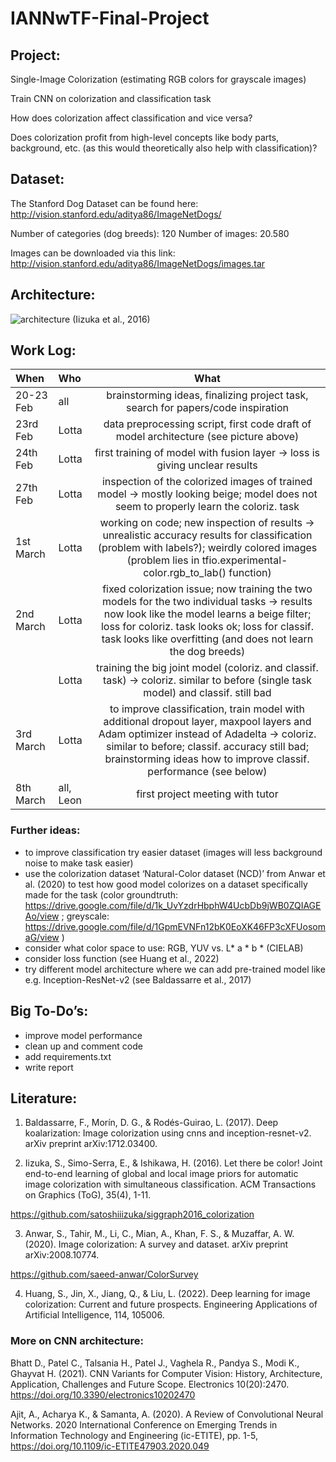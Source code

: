 # IANNwTF-Final-Project


## Project:

Single-Image Colorization (estimating RGB colors for grayscale images)

Train CNN on colorization and classification task

How does colorization affect classification and vice versa?

Does colorization profit from high-level concepts like body parts, background, etc. (as this would theoretically also help with classification)? 


## Dataset:
The Stanford Dog Dataset can be found here: 
http://vision.stanford.edu/aditya86/ImageNetDogs/ 

Number of categories (dog breeds): 120
Number of images: 20.580

Images can be downloaded via this link: http://vision.stanford.edu/aditya86/ImageNetDogs/images.tar 


## Architecture: 
![architecture](https://user-images.githubusercontent.com/46372060/223740729-c5bd76aa-8112-4910-9c81-14c922ac47a2.jpg)
(Iizuka et al., 2016)


## Work Log:

| When  | Who    |  What |
|:------|:-------|:------:|
|20-23 Feb | all | brainstorming ideas, finalizing project task, search for papers/code inspiration |
|23rd Feb | Lotta |data preprocessing script, first code draft of model architecture (see picture above) |
|24th Feb |Lotta | first training of model with fusion layer → loss is giving unclear results |
|27th Feb |Lotta | inspection of the colorized images of trained model →  mostly looking beige; model does not seem to properly learn the coloriz. task |
|1st March | Lotta |working on code; new inspection of results → unrealistic accuracy results for classification (problem with labels?); weirdly colored images (problem lies in tfio.experimental-color.rgb_to_lab() function) |
|2nd March |Lotta | fixed colorization issue; now training the two models for the two individual tasks → results now look like the model learns a beige filter; loss for coloriz. task looks ok; loss for classif. task looks like overfitting (and does not learn the dog breeds) |
| | Lotta | training the big joint model (coloriz. and classif. task) → coloriz. similar to before (single task model) and classif. still bad |
|3rd March | Lotta | to improve classification, train model with additional dropout layer, maxpool layers and Adam optimizer instead of Adadelta → coloriz. similar to before; classif. accuracy still bad; brainstorming ideas how to improve classif. performance (see below) |
|8th March | all, Leon | first project meeting with tutor 


### Further ideas: 

* to improve classification try easier dataset (images will less background noise to make task easier) 
* use the colorization dataset ‘Natural-Color dataset (NCD)’ from Anwar et al. (2020) to test how good model colorizes on a dataset specifically made for the task (color groundtruth: https://drive.google.com/file/d/1k_UvYzdrHbphW4UcbDb9jWB0ZQIAGEAo/view ; greyscale: https://drive.google.com/file/d/1GpmEVNFn12bK0EoXK46FP3cXFUosomaG/view )
* consider what color space to use: RGB, YUV vs. L* a * b * (CIELAB)
* consider loss function (see Huang et al., 2022) 
* try different model architecture where we can add pre-trained model like e.g. Inception-ResNet-v2 (see Baldassarre et al., 2017)


## Big To-Do’s:

* improve model performance
* clean up and comment code
* add requirements.txt
* write report


## Literature:

1. Baldassarre, F., Morín, D. G., & Rodés-Guirao, L. (2017). Deep koalarization: Image colorization using cnns and inception-resnet-v2. arXiv preprint arXiv:1712.03400.

2. Iizuka, S., Simo-Serra, E., & Ishikawa, H. (2016). Let there be color! Joint end-to-end learning of global and local image priors for automatic image colorization with simultaneous classification. ACM Transactions on Graphics (ToG), 35(4), 1-11.

https://github.com/satoshiiizuka/siggraph2016_colorization 

3. Anwar, S., Tahir, M., Li, C., Mian, A., Khan, F. S., & Muzaffar, A. W. (2020). Image colorization: A survey and dataset. arXiv preprint arXiv:2008.10774.

https://github.com/saeed-anwar/ColorSurvey 

4. Huang, S., Jin, X., Jiang, Q., & Liu, L. (2022). Deep learning for image colorization: Current and future prospects. Engineering Applications of Artificial Intelligence, 114, 105006.


### More on CNN architecture:

Bhatt D., Patel C., Talsania H., Patel J., Vaghela R., Pandya S., Modi K., Ghayvat H. (2021). CNN Variants for Computer Vision: History, Architecture, Application, Challenges and Future Scope. Electronics 10(20):2470. https://doi.org/10.3390/electronics10202470 

Ajit, A., Acharya K., & Samanta, A. (2020). A Review of Convolutional Neural Networks. 2020 International Conference on Emerging Trends in Information Technology and Engineering (ic-ETITE), pp. 1-5, https://doi.org/10.1109/ic-ETITE47903.2020.049   

